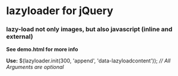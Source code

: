 lazyloader for jQuery
==========

### lazy-load not only images, but also javascript (inline and external)

**See demo.html for more info**

**Use:** $(lazyloader.init(300, 'append', 'data-lazyloadcontent'));
*// All Arguments are optional*
